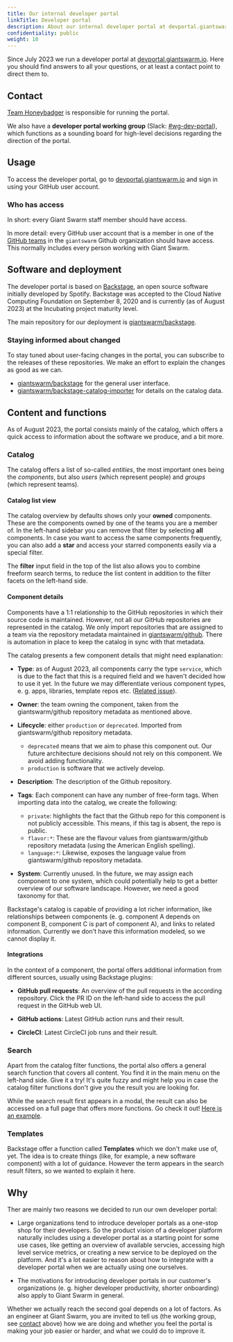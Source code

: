 ```yaml
---
title: Our internal developer portal
linkTitle: Developer portal
description: About our internal developer portal at devportal.giantswarm.io
confidentiality: public
weight: 10
---
```


Since July 2023 we run a developer portal at [devportal.giantswarm.io](https://devportal.giantswarm.io/). Here you should find answers to all your questions, or at least a contact point to direct them to.

## Contact

[Team Honeybadger](https://intranet.giantswarm.io/docs/organizational-structure/teams/honeybadger/) is responsible for running the portal.

We also have a **developer portal working group** (Slack: [#wg-dev-portal](https://gigantic.slack.com/archives/C055VLMTPFE)), which functions as a sounding board for high-level decisions regarding the direction of the portal.

## Usage

To access the developer portal, go to [devportal.giantswarm.io](https://devportal.giantswarm.io/) and sign in using your GitHub user account.

### Who has access

In short: every Giant Swarm staff member should have access.

In more detail: every GitHub user account that is a member in one of the [GitHub teams](https://github.com/orgs/giantswarm/teams) in the `giantswarm` Github organization should have access. This normally includes every person working with Giant Swarm.

## Software and deployment

The developer portal is based on [Backstage](https://backstage.io/), an open source software initially developed by Spotify. Backstage was accepted to the Cloud Native Computing Foundation on September 8, 2020 and is currently (as of August 2023) at the Incubating project maturity level.

The main repository for our deployment is [giantswarm/backstage](https://github.com/giantswarm/backstage).

### Staying informed about changed

To stay tuned about user-facing changes in the portal, you can subscribe to the releases of these repositories. We make an effort to explain the changes as good as we can.

- [giantswarm/backstage](https://github.com/giantswarm/backstage/releases) for the general user interface.
- [giantswarm/backstage-catalog-importer](https://github.com/giantswarm/backstage-catalog-importer/releases) for details on the catalog data.

## Content and functions

As of August 2023, the portal consists mainly of the catalog, which offers a quick access to information about the software we produce, and a bit more.

### Catalog

The catalog offers a list of so-called _entities_, the most important ones being the _components_, but also _users_ (which represent people) and _groups_ (which represent teams).

#### Catalog list view

The catalog overview by defaults shows only your **owned** components. These are the components owned by one of the teams you are a member of. In the left-hand sidebar you can remove that filter by selecting **all** components. In case you want to access the same components frequently, you can also add a **star** and access your starred components easily via a special filter.

The **filter** input field in the top of the list also allows you to combine freeform search terms, to reduce the list content in addition to the filter facets on the left-hand side.

#### Component details

Components have a 1:1 relationship to the GitHub repositories in which their source code is maintained. However, not all our GitHub repositories are represented in the catalog. We only import repositories that are assigned to a team via the repository metadata maintained in [giantswarm/github](https://github.com/giantswarm/github/tree/main/repositories). There is automation in place to keep the catalog in sync with that metadata.

The catalog presents a few component details that might need explanation:

- **Type**: as of August 2023, all components carry the type `service`, which is due to the fact that this is a required field and we haven't decided how to use it yet. In the future we may differentiate verious component types, e. g. apps, libraries, template repos etc. ([Related issue](https://github.com/giantswarm/giantswarm/issues/27739)).

- **Owner**: the team owning the component, taken from the giantswarm/github repository metadata as mentioned above.

- **Lifecycle**: either `production` or `deprecated`. Imported from giantswarm/github repository metadata.
  - `deprecated` means that we aim to phase this component out. Our future architecture decisions should not rely on this component. We avoid adding functionality.
  - `production` is software that we actively develop.

- **Description**: The description of the Github repository.

- **Tags**: Each component can have any number of free-form tags. When importing data into the catalog, we create the following:
  - `private`: highlights the fact that the Github repo for this component is not publicly accessible. This means, if this tag is absent, the repo is public.
  - `flavor:*`: These are the flavour values from giantswarm/github repository metadata (using the American English spelling).
  - `language:*`: Likewise, exposes the language value from giantswarm/github repository metadata.

- **System**: Currently unused. In the future, we may assign each component to one system, which could  potentially help to get a better overview of our software landscape. However, we need a good taxonomy for that.

Backstage's catalog is capable of providing a lot richer information, like relationships between components (e. g. component A depends on component B, component C is part of component A), and links to related information. Currently we don't have this information modeled, so we cannot display it.

#### Integrations

In the context of a component, the portal offers additional information from different sources, usually using Backstage plugins:

- **GitHub pull requests**: An overview of the pull requests in the according repository. Click the PR ID on the left-hand side to access the pull request in the GitHub web UI.

- **GitHub actions**: Latest GitHub action runs and their result.

- **CircleCI**: Latest CircleCI job runs and their result.

### Search

Apart from the catalog filter functions, the portal also offers a general search function that covers all content. You find it in the main menu on the left-hand side. Give it a try! It's quite fuzzy and might help you in case the catalog filter functions don't give you the result you are looking for.

While the search result first appears in a modal, the result can also be accessed on a full page that offers more functions. Go check it out! [Here is an example](https://devportal.giantswarm.io/search?query=hello-world).

### Templates

Backstage offer a function called **Templates** which we don't make use of, yet. The idea is to create things (like, for example, a new software component) with a lot of guidance. However the term appears in the search result filters, so we wanted to explain it here.

## Why

Ther are mainly two reasons we decided to run our own developer portal:

- Large organizations tend to introduce developer portals as a one-stop shop for their developers. So the product vision of a developer platform naturally includes using a developer portal as a starting point for some use cases, like getting an overview of available servcies, accessing high level service metrics, or creating a new service to be deployed on the platform. And it's a lot easier to reason about how to integrate with a developer portal when we are actually using one ourselves.

- The motivations for introducing developer portals in our customer's organizations (e. g. higher developer productivity, shorter onboarding) also apply to Giant Swarm in general.

Whether we actually reach the second goal depends on a lot of factors. As an engineer at Giant Swarm, you are invited to tell us (the working group, see [contact](#contact) above) how we are doing and whether you feel the portal is making your job easier or harder, and what we could do to improve it.
